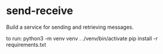 # send-receive
Build a service for sending and retrieving messages.

to run:
python3 -m venv venv
. ./venv/bin/activate
pip install -r requirements.txt
